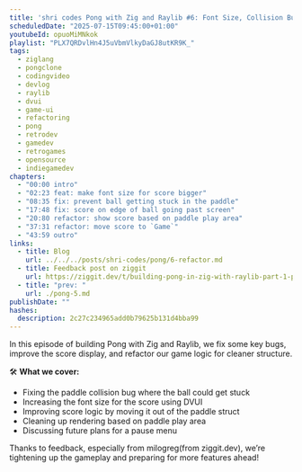 ```yaml
---
title: 'shri codes Pong with Zig and Raylib #6: Font Size, Collision Bugs, and Refactors'
scheduledDate: "2025-07-15T09:45:00+01:00"
youtubeId: opuoMiMNkok
playlist: "PLX7QRDvlHn4J5uVbmVlkyDaGJ8utKR9K_"
tags:
  - ziglang
  - pongclone
  - codingvideo
  - devlog
  - raylib
  - dvui
  - game-ui
  - refactoring
  - pong
  - retrodev
  - gamedev
  - retrogames
  - opensource
  - indiegamedev
chapters:
  - "00:00 intro"
  - "02:23 feat: make font size for score bigger"
  - "08:35 fix: prevent ball getting stuck in the paddle"
  - "17:48 fix: score on edge of ball going past screen"
  - "20:80 refactor: show score based on paddle play area"
  - "37:31 refactor: move score to `Game`"
  - "43:59 outro"
links:
  - title: Blog
    url: ../../../posts/shri-codes/pong/6-refactor.md
  - title: Feedback post on ziggit
    url: https://ziggit.dev/t/building-pong-in-zig-with-raylib-part-1-paddles-and-a-ball/10768/12
  - title: "prev: "
    url: ./pong-5.md
publishDate: ""
hashes:
  description: 2c27c234965add0b79625b131d4bba99
---
```


In this episode of building Pong with Zig and Raylib, we fix some key bugs,
improve the score display, and refactor our game logic for cleaner structure.

🛠️ **What we cover:**

- Fixing the paddle collision bug where the ball could get stuck
- Increasing the font size for the score using DVUI
- Improving score logic by moving it out of the paddle struct
- Cleaning up rendering based on paddle play area
- Discussing future plans for a pause menu

Thanks to feedback, especially from milogreg(from ziggit.dev), we’re tightening
up the gameplay and preparing for more features ahead!
